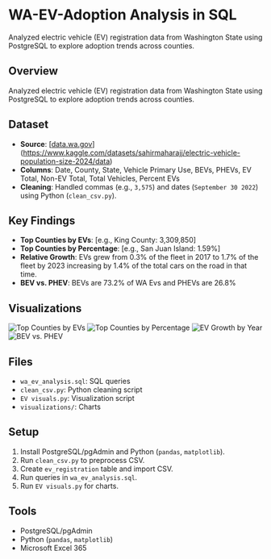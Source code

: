 # WA-EV-Adoption Analysis in SQL
Analyzed electric vehicle (EV) registration data from Washington State using PostgreSQL to explore adoption trends across counties.

## Overview
Analyzed electric vehicle (EV) registration data from Washington State using PostgreSQL to explore adoption trends across counties.

## Dataset
- **Source**: [[data.wa.gov](https://data.wa.gov/Transportation/Electric-Vehicle-Population-Size-History-By-County-/3f4k-prv3)](https://www.kaggle.com/datasets/sahirmaharajj/electric-vehicle-population-size-2024/data)
- **Columns**: Date, County, State, Vehicle Primary Use, BEVs, PHEVs, EV Total, Non-EV Total, Total Vehicles, Percent EVs
- **Cleaning**: Handled commas (e.g., `3,575`) and dates (`September 30 2022`) using Python (`clean_csv.py`).

## Key Findings
- **Top Counties by EVs**: [e.g., King County: 3,309,850]
- **Top Counties by Percentage**: [e.g., San Juan Island: 1.59%]
- **Relative Growth**: EVs grew from 0.3% of the fleet in 2017 to 1.7% of the fleet by 2023 increasing by 1.4% of the total cars on the road in that time. 
- **BEV vs. PHEV**: BEVs are 73.2% of WA Evs and PHEVs are 26.8%

## Visualizations
![Top Counties by EVs](visualizations/top_counties_evs.png)
![Top Counties by Percentage](visualizations/top_counties_percent.png)
![EV Growth by Year](visualizations/ev_growth_by_year.png)
![BEV vs. PHEV](visualizations/bev_vs_phev.png)

## Files
- `wa_ev_analysis.sql`: SQL queries
- `clean_csv.py`: Python cleaning script
- `EV visuals.py`: Visualization script
- `visualizations/`: Charts

## Setup
1. Install PostgreSQL/pgAdmin and Python (`pandas`, `matplotlib`).
2. Run `clean_csv.py` to preprocess CSV.
3. Create `ev_registration` table and import CSV.
4. Run queries in `wa_ev_analysis.sql`.
5. Run `EV visuals.py` for charts.

## Tools
- PostgreSQL/pgAdmin
- Python (`pandas`, `matplotlib`)
- Microsoft Excel 365
